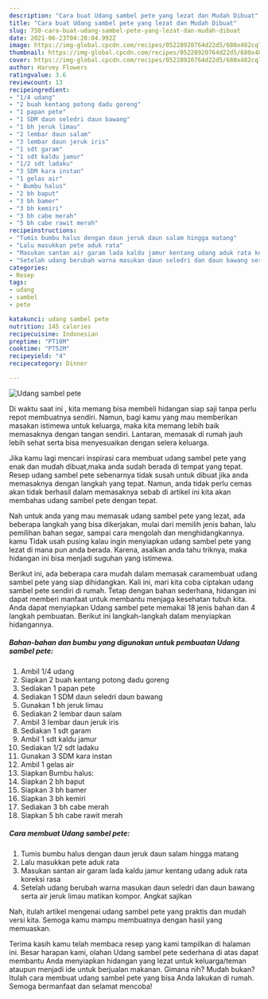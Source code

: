 ```yaml
---
description: "Cara buat Udang sambel pete yang lezat dan Mudah Dibuat"
title: "Cara buat Udang sambel pete yang lezat dan Mudah Dibuat"
slug: 750-cara-buat-udang-sambel-pete-yang-lezat-dan-mudah-dibuat
date: 2021-06-23T04:20:04.992Z
image: https://img-global.cpcdn.com/recipes/05228920764d22d5/680x482cq70/udang-sambel-pete-foto-resep-utama.jpg
thumbnail: https://img-global.cpcdn.com/recipes/05228920764d22d5/680x482cq70/udang-sambel-pete-foto-resep-utama.jpg
cover: https://img-global.cpcdn.com/recipes/05228920764d22d5/680x482cq70/udang-sambel-pete-foto-resep-utama.jpg
author: Harvey Flowers
ratingvalue: 3.6
reviewcount: 13
recipeingredient:
- "1/4 udang"
- "2 buah kentang potong dadu goreng"
- "1 papan pete"
- "1 SDM daun seledri daun bawang"
- "1 bh jeruk limau"
- "2 lembar daun salam"
- "3 lembar daun jeruk iris"
- "1 sdt garam"
- "1 sdt kaldu jamur"
- "1/2 sdt ladaku"
- "3 SDM kara instan"
- "1 gelas air"
- " Bumbu halus"
- "2 bh baput"
- "3 bh bamer"
- "3 bh kemiri"
- "3 bh cabe merah"
- "5 bh cabe rawit merah"
recipeinstructions:
- "Tumis bumbu halus dengan daun jeruk daun salam hingga matang"
- "Lalu masukkan pete aduk rata"
- "Masukan santan air garam lada kaldu jamur kentang udang aduk rata koreksi rasa"
- "Setelah udang berubah warna masukan daun seledri dan daun bawang serta air jeruk limau matikan kompor. Angkat sajikan"
categories:
- Resep
tags:
- udang
- sambel
- pete

katakunci: udang sambel pete 
nutrition: 145 calories
recipecuisine: Indonesian
preptime: "PT10M"
cooktime: "PT52M"
recipeyield: "4"
recipecategory: Dinner

---
```



![Udang sambel pete](https://img-global.cpcdn.com/recipes/05228920764d22d5/680x482cq70/udang-sambel-pete-foto-resep-utama.jpg)

Di waktu  saat ini , kita memang bisa membeli hidangan siap saji tanpa perlu repot membuatnya sendiri. Namun, bagi kamu yang mau memberikan masakan istimewa untuk keluarga, maka kita memang lebih baik memasaknya dengan tangan sendiri. Lantaran, memasak di rumah jauh lebih sehat serta bisa menyesuaikan dengan selera keluarga.

Jika kamu lagi mencari inspirasi cara membuat udang sambel pete yang enak dan mudah dibuat,maka anda sudah berada di tempat yang tepat. Resep udang sambel pete  sebenarnya tidak susah untuk dibuat jika anda memasaknya dengan langkah yang tepat. Namun, anda tidak perlu cemas akan tidak berhasil dalam memasaknya 
sebab di artikel ini kita akan membahas udang sambel pete dengan tepat.  



Nah untuk anda yang mau memasak udang sambel pete yang lezat, ada beberapa langkah yang bisa dikerjakan, mulai dari memilih jenis bahan, lalu pemilihan bahan segar, sampai cara mengolah dan menghidangkannya. kamu Tidak usah pusing kalau ingin menyiapkan udang sambel pete yang lezat di mana pun anda berada. Karena, asalkan anda  tahu triknya, maka hidangan ini bisa menjadi suguhan yang istimewa.

Berikut ini, ada beberapa cara mudah dalam memasak caramembuat udang sambel pete yang siap dihidangkan. Kali ini, mari kita coba ciptakan udang sambel pete sendiri di rumah. Tetap dengan bahan sederhana, hidangan ini dapat memberi manfaat untuk membantu menjaga kesehatan tubuh kita. Anda dapat menyiapkan Udang sambel pete memakai 18 jenis bahan dan 4 langkah pembuatan. Berikut ini langkah-langkah dalam menyiapkan hidangannya.

<!--inarticleads1-->

##### Bahan-bahan dan bumbu yang digunakan untuk pembuatan Udang sambel pete:

1. Ambil 1/4 udang
1. Siapkan 2 buah kentang potong dadu goreng
1. Sediakan 1 papan pete
1. Sediakan 1 SDM daun seledri daun bawang
1. Gunakan 1 bh jeruk limau
1. Sediakan 2 lembar daun salam
1. Ambil 3 lembar daun jeruk iris
1. Sediakan 1 sdt garam
1. Ambil 1 sdt kaldu jamur
1. Sediakan 1/2 sdt ladaku
1. Gunakan 3 SDM kara instan
1. Ambil 1 gelas air
1. Siapkan  Bumbu halus:
1. Siapkan 2 bh baput
1. Siapkan 3 bh bamer
1. Siapkan 3 bh kemiri
1. Sediakan 3 bh cabe merah
1. Siapkan 5 bh cabe rawit merah




<!--inarticleads2-->

##### Cara membuat Udang sambel pete:

1. Tumis bumbu halus dengan daun jeruk daun salam hingga matang
1. Lalu masukkan pete aduk rata
1. Masukan santan air garam lada kaldu jamur kentang udang aduk rata koreksi rasa
1. Setelah udang berubah warna masukan daun seledri dan daun bawang serta air jeruk limau matikan kompor. Angkat sajikan




Nah, itulah artikel mengenai  udang sambel pete  yang praktis dan mudah versi kita. Semoga kamu mampu membuatnya dengan hasil yang memuaskan. 

Terima kasih kamu telah membaca resep yang kami tampilkan di halaman ini. Besar harapan kami, olahan  Udang sambel pete sederhana di atas dapat membantu Anda menyiapkan hidangan yang lezat untuk keluarga/teman ataupun menjadi ide untuk berjualan makanan. Gimana nih? Mudah bukan? Itulah cara membuat udang sambel pete yang bisa Anda lakukan di rumah. Semoga bermanfaat dan selamat mencoba!

